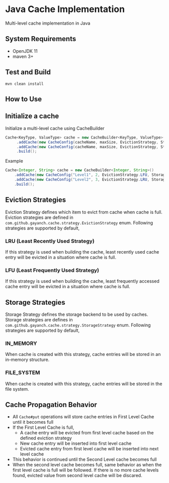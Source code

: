 # Java Cache Implementation
Multi-level cache implementation in Java

## System Requirements
* OpenJDK 11
* maven 3+

## Test and Build
`mvn clean install`

## How to Use
## Initialize a cache
Initialize a multi-level cache using CacheBuilder
```java
Cache<KeyType, ValueType> cache = new CacheBuilder<KeyType, ValueType>()
     .addCache(new CacheConfig(cacheName, maxSize, EvictionStrategy, StorageStrategy))
     .addCache(new CacheConfig(cacheName, maxSize, EvictionStrategy, StorageStrategy))
     .build();
```
Example
```java
Cache<Integer, String> cache = new CacheBuilder<Integer, String>()
    .addCache(new CacheConfig("Level1", 2, EvictionStrategy.LFU, StorageStrategy.IN_MEMORY))
    .addCache(new CacheConfig("Level2", 3, EvictionStrategy.LRU, StorageStrategy.FILE_SYSTEM))
    .build();
```

## Eviction Strategies
Eviction Strategy defines which item to evict from cache when cache is full. 
Eviction strategies are defined in `com.github.gayanch.cache.strategy.EvictionStrategy` enum. Following strategies are supported by default,
### LRU (Least Recently Used Strategy)
If this strategy is used when building the cache, least recently used cache entry will be evicted in a situation where cache is full.
### LFU (Least Frequently Used Strategy)
If this strategy is used when building the cache, least frequently accessed cache entry will be evicted in a situation where cache is full.

## Storage Strategies
Storage Strategy defines the storage backend to be used by caches. Storage strategies are defines in
`com.github.gayanch.cache.strategy.StorageStrategy` enum. Following strategies are supported by default,
### IN_MEMORY
When cache is created with this strategy, cache entries will be stored in an in-memory structure.
### FILE_SYSTEM
When cache is created with this strategy, cache entries will be stored in the file system.

## Cache Propagation Behavior
* All `Cache#put` operations will store cache entries in First Level Cache until it becomes full
* If the First Level Cache is full,
    * A cache entry will be evicted from first level cache based on the defined eviction strategy
    * New cache entry will be inserted into first level cache
    * Evicted cache entry from first level cache will be inserted into next level cache
* This behavior is continued until the Second Level cache becomes full
* When the second level cache becomes full, same behavior as when the first level cache is full will be followed. 
If there is no more cache levels found, evicted value from second level cache will be discared.